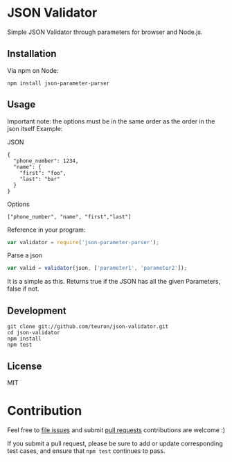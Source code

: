 # JSON Validator

Simple JSON Validator through parameters for browser and Node.js.

## Installation

Via npm on Node:

```
npm install json-parameter-parser
```

## Usage
  Important note: the options must be in the same order as the order in the json itself
  Example:
  
   JSON 
```
{
  "phone_number": 1234,
  "name": {
    "first": "foo",
    "last": "bar"
  }
}
```
   
   Options
``` 
["phone_number", "name", "first","last"] 
```


Reference in your program:

```js
var validator = require('json-parameter-parser');
```

Parse a json
```js
var valid = validator(json, ['parameter1', 'parameter2']);
```
It is a simple as this. Returns true if the JSON has all the given Parameters, false if not.

## Development

```
git clone git://github.com/teuron/json-validator.git
cd json-validator
npm install
npm test
```

## License

MIT

# Contribution

Feel free to [file issues](https://github.com/teuron/json-validator) and submit
[pull requests](https://github.com/teuron/json-validator/pulls) contributions are
welcome :) 

If you submit a pull request, please be sure to add or update corresponding
test cases, and ensure that `npm test` continues to pass.
